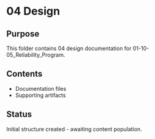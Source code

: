 # 04 Design

## Purpose
This folder contains 04 design documentation for 01-10-05_Reliability_Program.

## Contents
- Documentation files
- Supporting artifacts

## Status
Initial structure created - awaiting content population.
